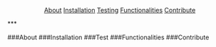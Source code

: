 <p align='center'>
    <a href="#about">About</a>
    <a href="#installation">Installation</a>
    <a href="#test">Testing</a>
    <a href="#functionalities">Functionalities</a>
    <a href="#contribute">Contribute</a>
</p>
***

###About
###Installation
###Test
###Functionalities
###Contribute
